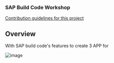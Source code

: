 ### SAP Build Code Workshop
[Contribution guidelines for this project](procedure/README.md)
## Overview
With SAP build code's features to create 3 APP for 

![image](https://github.com/user-attachments/assets/dae26977-393a-41c5-b640-cf087b54c829)
